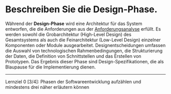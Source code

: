 # Beschreiben Sie die Design-Phase.

Während der **Design-Phase** wird eine Architektur für das System entworfen, die die Anforderungen aus der [Anforderungsanalyse](020%20Erläutern%20Sie%20die%20Phase%20der%20Anforderungsanalyse..md) erfüllt. Es werden sowohl die Grobarchitektur (High-Level Design) des Gesamtsystems als auch die Feinarchitektur (Low-Level Design) einzelner Komponenten oder Module ausgearbeitet. Designentscheidungen umfassen die Auswahl von technologischen Rahmenbedingungen, die Strukturierung der Daten, die Definition von Schnittstellen und das Erstellen von Prototypen. Das Ergebnis dieser Phase sind Design-Spezifikationen, die als Blaupause für die Implementierung dienen.

---

Lernziel 0 \[3/4\]: Phasen der Softwareentwicklung aufzählen und mindestens drei näher erläutern können

